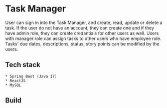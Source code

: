 # Task Manager

User can sign in into the Task Manager, and create, read, update or delete a task.
If the user do not have an account, they can create one and if they have admin role, they can create credentials for other users as well. 
Users with manager role can assign tasks to other users who have employee role.
Tasks' due dates, descriptions, status, story points can be modified by the users.

## Tech stack
	* Spring Boot (Java 17)
	* ReactJS
	* MySQL
## Build
